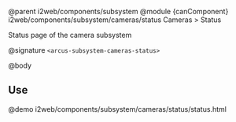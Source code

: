 @parent i2web/components/subsystem
@module {canComponent} i2web/components/subsystem/cameras/status Cameras > Status

Status page of the camera subsystem

@signature `<arcus-subsystem-cameras-status>`

@body

## Use

@demo i2web/components/subsystem/cameras/status/status.html